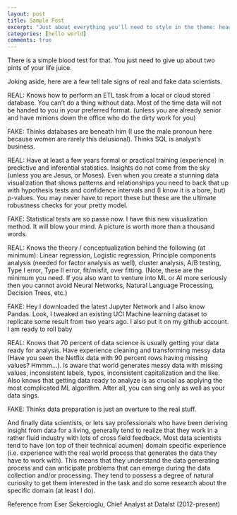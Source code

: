 ```yaml
---
layout: post
title: Sample Post
excerpt: "Just about everything you'll need to style in the theme: headings, paragraphs, blockquotes, tables, code blocks, and more."
categories: [hello world]
comments: true
---
```


There is a simple blood test for that. You just need to give up about two pints of your life juice.

Joking aside, here are a few tell tale signs of real and fake data scientists.

REAL: Knows how to perform an ETL task from a local or cloud stored database. You can’t do a thing without data. Most of the time data will not be handed to you in your preferred format. (unless you are already senior and have minions down the office who do the dirty work for you)

FAKE: Thinks databases are beneath him (I use the male pronoun here because women are rarely this delusional). Thinks SQL is analyst’s business.

REAL: Have at least a few years formal or practical training (experience) in predictive and inferential statistics. Insights do not come from the sky (unless you are Jesus, or Moses). Even when you create a stunning data visualization that shows patterns and relationships you need to back that up with hypothesis tests and confidence intervals and (I know it is a bore, but) p-values. You may never have to report these but these are the ultimate robustness checks for your pretty model.

FAKE: Statistical tests are so passe now. I have this new visualization method. It will blow your mind. A picture is worth more than a thousand words.

REAL: Knows the theory / conceptualization behind the following (at minimum): Linear regression, Logistic regression, Principle components analysis (needed for factor analysis as well), cluster analysis, A/B testing, Type I error, Type II error, fit/misfit, over fitting. (Note, these are the minimum you need. If you also want to venture into ML or AI more seriously then you cannot avoid Neural Networks, Natural Language Processing, Decision Trees, etc.)

FAKE: Hey I downloaded the latest Jupyter Network and I also know Pandas. Look, I tweaked an existing UCI Machine learning dataset to replicate some result from two years ago. I also put it on my github account. I am ready to roll baby

REAL: Knows that 70 percent of data science is usually getting your data ready for analysis. Have experience cleaning and transforming messy data (Have you seen the Netflix data with 90 percent rows having missing values? Hmmm…). Is aware that world generates messy data with missing values, inconsistent labels, typos, inconsistent capitalization and the like. Also knows that getting data ready to analyze is as crucial as applying the most complicated ML algorithm. After all, you can sing only as well as your data sings.

FAKE: Thinks data preparation is just an overture to the real stuff.

And finally data scientists, or lets say professionals who have been deriving insight from data for a living, generally tend to realize that they work in a rather fluid industry with lots of cross field feedback. Most data scientists tend to have (on top of their technical acumen) domain specific experience (i.e. experience with the real world process that generates the data they have to work with). This means that they understand the data generating process and can anticipate problems that can emerge during the data collection and/or processing. They tend to possess a degree of natural curiosity to get them interested in the task and do some research about the specific domain (at least I do).

Reference from Eser Sekercioglu, Chief Analyst at DataIst (2012-present)
